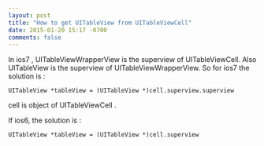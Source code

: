 ```yaml
---
layout: post
title: "How to get UITableView from UITableViewCell"
date: 2015-01-20 15:17 -0700
comments: false
---
```


In ios7 , UITableViewWrapperView is the superview of UITableViewCell. Also UITableView is the superview of UITableViewWrapperView. 
So for ios7 the solution is :

```
UITableView *tableView = (UITableView *)cell.superview.superview
```

cell is object of UITableViewCell .

If ios6, the solution is :

```
UITableView *tableView = (UITableView *)cell.superview
```



